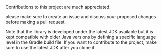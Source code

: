  Contributions to this project are much appreciated.

 please make sure to create an issue and discuss your proposed
 changes before making a pull request.

 Note that the library is developed under the latest JDK available
 but it is kept compatible with older Java versions by defining a
 specific language level in the Gradle build file. If you want to
 contribute to the project, make sure to use the latest JDK after
 you clone it.
